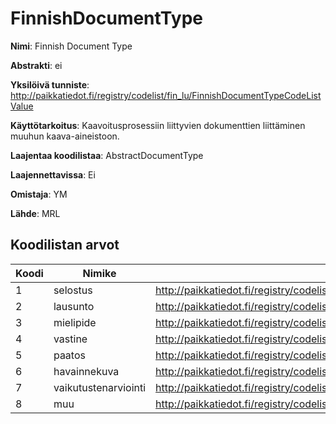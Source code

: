 # FinnishDocumentType

**Nimi**: Finnish Document Type

**Abstrakti**: ei

**Yksilöivä tunniste**: http://paikkatiedot.fi/registry/codelist/fin_lu/FinnishDocumentTypeCodeListValue

**Käyttötarkoitus**: Kaavoitusprosessiin liittyvien dokumenttien liittäminen muuhun kaava-aineistoon.

**Laajentaa koodilistaa**: AbstractDocumentType

**Laajennettavissa**: Ei

**Omistaja**: YM

**Lähde**: MRL

## Koodilistan arvot

Koodi     | Nimike           | Tunniste
-----------|------------------|------------
 1       | selostus   | http://paikkatiedot.fi/registry/codelist/fin_lu/FinnishDocumentTypeCodeListValue/1
 2       | lausunto   | http://paikkatiedot.fi/registry/codelist/fin_lu/FinnishDocumentTypeCodeListValue/2
 3       | mielipide   | http://paikkatiedot.fi/registry/codelist/fin_lu/FinnishDocumentTypeCodeListValue/3
 4       | vastine   | http://paikkatiedot.fi/registry/codelist/fin_lu/FinnishDocumentTypeCodeListValue/4
 5       | paatos   | http://paikkatiedot.fi/registry/codelist/fin_lu/FinnishDocumentTypeCodeListValue/5
 6       | havainnekuva   | http://paikkatiedot.fi/registry/codelist/fin_lu/FinnishDocumentTypeCodeListValue/6
 7       | vaikutustenarviointi   | http://paikkatiedot.fi/registry/codelist/fin_lu/FinnishDocumentTypeCodeListValue/7
 8       | muu   | http://paikkatiedot.fi/registry/codelist/fin_lu/FinnishDocumentTypeCodeListValue/8

